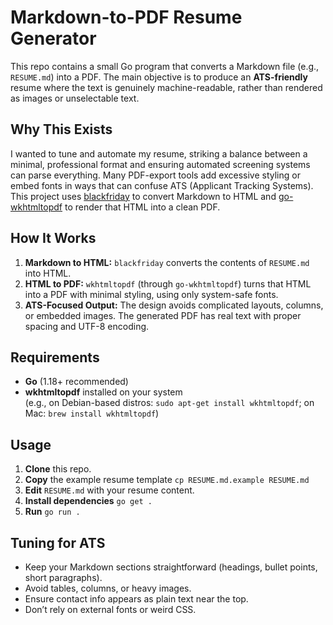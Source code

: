 # Markdown-to-PDF Resume Generator

This repo contains a small Go program that converts a Markdown file (e.g., `RESUME.md`) into a PDF. The main objective is to produce an **ATS-friendly** resume where the text is genuinely machine-readable, rather than rendered as images or unselectable text.

## Why This Exists

I wanted to tune and automate my resume, striking a balance between a minimal, professional format and ensuring automated screening systems can parse everything. Many PDF-export tools add excessive styling or embed fonts in ways that can confuse ATS (Applicant Tracking Systems). This project uses [blackfriday](https://github.com/russross/blackfriday) to convert Markdown to HTML and [go-wkhtmltopdf](https://github.com/SebastiaanKlippert/go-wkhtmltopdf) to render that HTML into a clean PDF.

## How It Works

1. **Markdown to HTML:** `blackfriday` converts the contents of `RESUME.md` into HTML.
2. **HTML to PDF:** `wkhtmltopdf` (through `go-wkhtmltopdf`) turns that HTML into a PDF with minimal styling, using only system-safe fonts.
3. **ATS-Focused Output:** The design avoids complicated layouts, columns, or embedded images. The generated PDF has real text with proper spacing and UTF-8 encoding.

## Requirements

- **Go** (1.18+ recommended)
- **wkhtmltopdf** installed on your system  
  (e.g., on Debian-based distros: `sudo apt-get install wkhtmltopdf`; on Mac: `brew install wkhtmltopdf`)

## Usage

1. **Clone** this repo.
2. **Copy** the example resume template `cp RESUME.md.example RESUME.md`
3. **Edit** `RESUME.md` with your resume content.
4. **Install dependencies** `go get .`
5. **Run** `go run .`

## Tuning for ATS

- Keep your Markdown sections straightforward (headings, bullet points, short paragraphs).
- Avoid tables, columns, or heavy images.
- Ensure contact info appears as plain text near the top.
- Don’t rely on external fonts or weird CSS.
